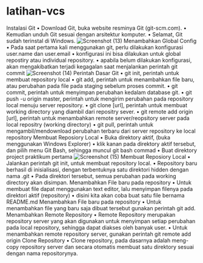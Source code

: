 # latihan-vcs
Instalasi Git
• Download Git, buka website resminya Git (git-scm.com). 
• Kemudian unduh Git sesuai dengan arsitektur komputer.
• Selamat, Git sudah terinstal di Windows. 
![Screenshot (13)](https://user-images.githubusercontent.com/115671335/196463840-be733a48-7474-45e7-9e37-6130162a1f70.png)
Menambahkan Global Config
• Pada saat pertama kali menggunakan git, perlu dilakukan konfigurasi 
user.name dan user.email
• konfigurasi ini bisa dilakukan untuk global repostiry atau individual 
repository.
• apabila belum dilakukan konfigurasi, akan mengakibatkan terjadi kegagalan 
saat menjalankan perintah git commit
![Screenshot (14)](https://user-images.githubusercontent.com/115671335/196464220-3261bd41-a09b-48cc-95f5-3cdae69a2e76.png)
Perintah Dasar Git
• git init, perintah untuk membuat repository local
• git add, perintah untuk menambahkan file baru, atau perubahan pada file 
pada staging sebelum proses commit.
• git commit, perintah untuk menyimpan perubahan kedalam database git.
• git push -u origin master, perintah untuk mengirim perubahan pada 
repository local menuju server repository.
• git clone [url], perintah untuk membuat working directory yang diambil dari 
repositry sever.
• git remote add origin [url], perintah untuk menambahkan remote 
server/reopsitory server pada local repositry (working directory)
• git pull, perintah untuk mengambil/mendownload perubahan terbaru dari 
server repository ke local repository
Membuat Reposiory Local
• Buka direktory aktif,  (buka 
menggunakan Windows Explorer)
• klik kanan pada direktory aktif tersebut, dan pilih menu Git Bash, 
sehingga muncul git bash commad
• Buat direktory project praktikum pertama 
![Screenshot (15)](https://user-images.githubusercontent.com/115671335/196465773-005d7f5f-e653-4eec-ab4b-0d413c32e973.png)
Membuat Reposiory Local
• Jalankan perintah git init, untuk membuat repository local.
• Repository baru berhasil di inisialisasi, dengan terbentuknya satu 
direktori hidden dengan nama .git
• Pada direktori tersebut, semua perubahan pada working directory
akan disimpan.
Menambahkan File baru pada repository
• Untuk membuat file dapat menggunakan text editor, lalu menyimpan 
filenya pada direktori aktif (repository)
• disini kita akan coba buat satu file bernama README.md 
Menambahkan File baru pada repository
• Untuk menambahkan file yang baru saja dibuat tersebut gunakan 
perintah git add.
Menambahkan Remote Repository
• Remote Repository merupakan repository server yang akan 
digunakan untuk menyimpan setiap perubahan pada local repository, 
sehingga dapat diakses oleh banyak user.
• Untuk menambahkan remote repository server, gunakan perintah 
git remote add origin 
Clone Repository
• Clone repository, pada dasarnya adalah meng-copy repository server 
dan secara otomatis membuat satu direktory sesuai dengan nama 
repositorynya.
